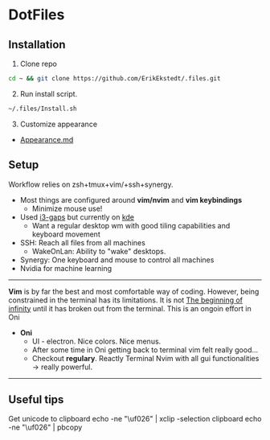 # DotFiles

## Installation

1. Clone repo 
```bash
cd ~ && git clone https://github.com/ErikEkstedt/.files.git
```
2. Run install script.  
```bash
~/.files/Install.sh
```

3. Customize appearance
  * [Appearance.md](./Installation/appearance.md)

## Setup

Workflow relies on zsh+tmux+vim/+ssh+synergy.
* Most things are configured around <strong>vim/nvim</strong> and <strong>vim keybindings</strong> 
  * Minimize mouse use!
* Used [i3-gaps](https://github.com/Airblader/i3) but currently on [kde](https://www.kde.org/)
  * Want a regular desktop wm with good tiling capabilities and keyboard movement
* SSH: Reach all files from all machines
  * WakeOnLan: Ability to "wake" desktops.
* Synergy: One keyboard and mouse to control all machines
* Nvidia for machine learning

---------------

<strong>Vim</strong> is by far the best and most comfortable way of coding. However, being
constrained in the terminal has its limitations. It is not [The beginning of infinity](https://en.wikipedia.org/wiki/The_Beginning_of_Infinity) 
until it has broken out from the terminal. This is an ongoin effort in Oni

* <strong>Oni</strong>
  * UI - electron. Nice colors. Nice menus.
  * After some time in Oni getting back to terminal vim felt really good...
  * Checkout **regulary**. Reactly Terminal Nvim with all gui functionalities -> really powerful. 

--------------
## Useful tips
Get unicode to clipboard
	echo -ne "\uf026" | xclip -selection clipboard
	echo -ne "\uf026" | pbcopy
